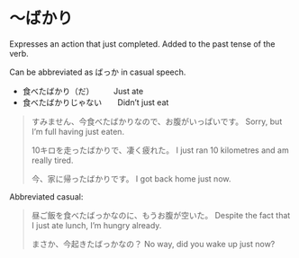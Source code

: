 # ～ばかり

Expresses an action that just completed. Added to the past tense of the verb.

Can be abbreviated as ばっか in casual speech.

- 食べたばかり（だ）　　　Just ate
- 食べたばかりじゃない　　Didn’t just eat


> すみません、今食べたばかりなので、お腹がいっぱいです。
> Sorry, but I’m full having just eaten.
> 
> 10キロを走ったばかりで、凄く疲れた。
> I just ran 10 kilometres and am really tired.
> 
> 今、家に帰ったばかりです。
> I got back home just now.

Abbreviated casual:

> 昼ご飯を食べたばっかなのに、もうお腹が空いた。
> Despite the fact that I just ate lunch, I’m hungry already.
> 
> まさか、今起きたばっかなの？
> No way, did you wake up just now?
